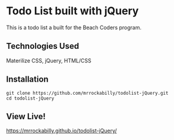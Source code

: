 # Todo List built with jQuery

This is a todo list a built for the Beach Coders program.

## Technologies Used

Materilize CSS, jQuery, HTML/CSS

## Installation

```
git clone https://github.com/mrrockabilly/todolist-jQuery.git
cd todolist-jQuery
```
## View Live!

https://mrrockabilly.github.io/todolist-jQuery/